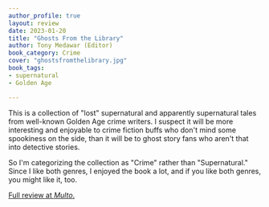 ```yaml
---
author_profile: true
layout: review
date: 2023-01-20
title: "Ghosts From the Library"
author: Tony Medawar (Editor)
book_category: Crime
cover: "ghostsfromthelibrary.jpg"
book_tags:
- supernatural
- Golden Age

---
```


This is a collection of "lost" supernatural and apparently supernatural tales from well-known Golden Age crime writers. I suspect it will be more interesting and enjoyable to crime fiction buffs who don't mind some spookiness on the side, than it will be to ghost story fans who aren't that into detective stories.

So I'm categorizing the collection as "Crime" rather than "Supernatural." Since I like both genres, I enjoyed the book a lot, and if you like both genres, you might like it, too.

[Full review at *Multo*.](https://multoghost.wordpress.com/2023/01/20/reading-ghosts-in-the-library/)